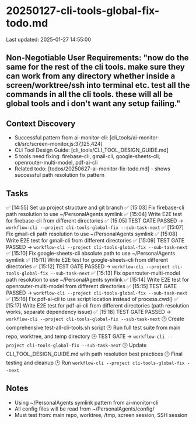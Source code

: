 # 20250127-cli-tools-global-fix-todo.md
Last updated: 2025-01-27 14:55:00

## Non-Negotiable User Requirements: "now do the same for the rest of the cli tools. make sure they can work from any directory whether inside a screen/worktree/ssh into terminal etc. test all the commands in all the cli tools. these will all be global tools and i don't want any setup failing."

## Context Discovery
- Successful pattern from ai-monitor-cli: [cli_tools/ai-monitor-cli/src/screen-monitor.js:37,125,424]
- CLI Tool Design Guide: [cli_tools/CLI_TOOL_DESIGN_GUIDE.md]
- 5 tools need fixing: firebase-cli, gmail-cli, google-sheets-cli, openrouter-multi-model, pdf-ai-cli
- Related todo: [todos/20250627-ai-monitor-fix-todo.md] - shows successful path resolution fix pattern

## Tasks
✅ [14:55] Set up project structure and git branch
✅ [15:03] Fix firebase-cli path resolution to use ~/PersonalAgents symlink
✅ [15:04] Write E2E test for firebase-cli from different directories
✅ [15:05] TEST GATE PASSED → `workflow-cli --project cli-tools-global-fix --sub-task-next`
✅ [15:07] Fix gmail-cli path resolution to use ~/PersonalAgents symlink
✅ [15:08] Write E2E test for gmail-cli from different directories
✅ [15:09] TEST GATE PASSED → `workflow-cli --project cli-tools-global-fix --sub-task-next`
✅ [15:10] Fix google-sheets-cli absolute path to use ~/PersonalAgents symlink
✅ [15:11] Write E2E test for google-sheets-cli from different directories
✅ [15:12] TEST GATE PASSED → `workflow-cli --project cli-tools-global-fix --sub-task-next`
✅ [15:13] Fix openrouter-multi-model path resolution to use ~/PersonalAgents symlink
✅ [15:14] Write E2E test for openrouter-multi-model from different directories
✅ [15:15] TEST GATE PASSED → `workflow-cli --project cli-tools-global-fix --sub-task-next`
✅ [15:16] Fix pdf-ai-cli to use script location instead of process.cwd()
✅ [15:17] Write E2E test for pdf-ai-cli from different directories (path resolution works, separate dependency issue)
✅ [15:18] TEST GATE PASSED → `workflow-cli --project cli-tools-global-fix --sub-task-next`
🕒 Create comprehensive test-all-cli-tools.sh script
🕒 Run full test suite from main repo, worktree, and temp directory
🕒 TEST GATE → `workflow-cli --project cli-tools-global-fix --sub-task-next`
🕒 Update CLI_TOOL_DESIGN_GUIDE.md with path resolution best practices
🕒 Final testing and cleanup
🕒 Run `workflow-cli --project cli-tools-global-fix --next`

## Notes
- Using ~/PersonalAgents symlink pattern from ai-monitor-cli
- All config files will be read from ~/PersonalAgents/config/
- Must test from: main repo, worktree, /tmp, screen session, SSH session